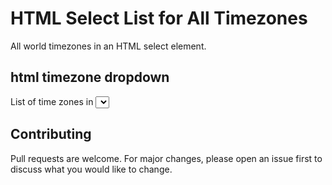 # HTML Select List for All Timezones

All world timezones in an HTML select element.

## html timezone dropdown

List of time zones in <select> element.





## Contributing

Pull requests are welcome. For major changes, please open an issue first
to discuss what you would like to change.


